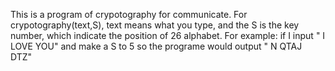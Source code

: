 This is a program of crypotography for communicate.
For crypotography(text,S), text means what you type, and the S is the key number, which indicate the position of 26 alphabet.
For example:
if I input " I LOVE YOU" and make a S to 5
so the programe would output " N QTAJ DTZ"
